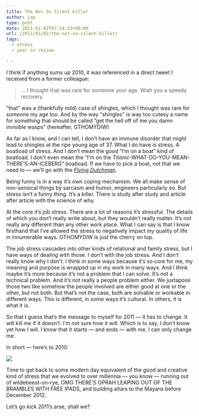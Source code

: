 ```yaml
---
title: The Not So Silent Killer
author: jay
type: post
date: 2011-01-02T07:54:53+00:00
url: /2011/01/02/the-not-so-silent-killer/
tags:
  - stress
  - year in review

---
```

I think if anything sums up 2010, it was referenced in a direct tweet I received from a former colleague:

> … I thought that was rare for someone your age. Wish you a speedy recovery.

“that” was a (thankfully mild) case of shingles, which I thought was rare for someone my age too. And by the way “shingles” is way too cutesy a name for something that should be called “get the hell off of me you damn invisible wasps” (hereafter, GTHOMYDIW)

As far as I know, and I can tell, I don’t have an immune disorder that might lead to shingles at the ripe young age of 37. What I do have is stress. A boatload of stress. And I don’t mean the good “I’m on a boat” kind of boatload. I don’t even mean the “I’m on the _Titanic_-WHAT-DO-YOU-MEAN-THERE’S-AN-ICEBERG” boatload. If we have to pick a boat, not that we need to — we’ll go with the _[Flying Dutchman][1]_.

Being funny is in a way it’s own coping mechanism. We all make sense of non-sensical things by sarcasm and humor, engineers particularly so. But stress isn’t a funny thing. It’s a killer. There is study after study and article after article with the science of why.

At the core it’s job stress. There are a lot of reasons it’s stressful. The details of which you don’t really write about, but they wouldn’t really matter. It’s not really any different than any other work place. What I can say is that I know firsthand that I’ve allowed the stress to negatively impact my quality of life in innumerable ways. GTHOMYDIW is just the cherry on top.

The job stress cascades into other kinds of relational and family stress, but I have ways of dealing with those. I don’t with the job stress. And I don’t really know why I don’t. I think in some ways because it’s so core for me, my meaning and purpose is wrapped up in my work in many ways. And I think maybe it’s more because it’s not a problem that I can solve. It’s not a technical problem. And it’s not really a people problem either. We juxtapose those two like somehow the people involved are either good at one or the other, but not both. But that’s not the case, both are solvable or workable in different ways. This is different, in some ways it’s cultural. In others, it is what it is.

So that I guess that’s the message to myself for 2011 — it has to change. It will kill me if it doesn’t. I’m not sure how it will. Which is to say, I don’t know yet how _I_ will. I know that it starts — and ends — with me, I can only change me.

In short — here’s to 2010:

[![][2]][3]

Time to get back to some modern day equivalent of the good and creative kind of stress that we evolved to over millennia — you know — running out of wildebeest-on-rye, OMG THERE’S OPRAH LEAPING OUT OF THE BRAMBLES WITH FREE IPADS, and building altars to the Mayans before December 2012.

Let’s go kick 2011’s arse, shall we?

 [1]: http://en.wikipedia.org/wiki/Flying_Dutchman
 [2]: https://photos.smugmug.com/All/Snomageddon-2010/DSC2948/1137961047_FDXJU-M.jpg
 [3]: http://photos.rambleon.org/All/Snomageddon-2010/15210798_wCNYR#1137961047_FDXJU-A-LB